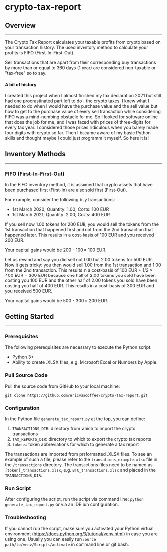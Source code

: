 # crypto-tax-report

## Overview
***
The Crypto Tax Report calculates your taxable profits from crypto based on your transaction history.
The used inventory method to calculate your profits is FIFO (First-In-First-Out).

Sell transactions that are apart from their corresponding buy transactions by more than or equal to 360 days (1 year) are considered non-taxable or "tax-free" so to say.


#### A bit of history
I created this project when I almost finished my tax declaration 2021 but still had one procrastinated part left to do - the crypto taxes. I knew what I needed to do when I would have the purchase value and the sell value but how to get to the purchase value of every sell transaction while considering FIFO was a mind-numbing obstacle for me. So I looked for software online that does the job for me, and I was faced with prices of three-digits for every tax year. I considered those prices ridiculous when you barely made four digits with crypto so far. Then I became aware of my basic Python skills and thought maybe I could just programm it myself. So here it is!

## Inventory Methods
***
### FIFO (First-In-First-Out)
In the FIFO inventory method, it is assumed that crypto assets that have been purchased first (First-In) are also sold first (First-Out).

For example, consider the following buy transactions:
- 1st March 2020; Quantity: 1.00; Costs: 100 EUR
- 1st March 2021; Quantity: 2.00; Costs: 400 EUR

If you sell now 1.00 tokens for 200 EUR, you would sell the tokens from the 1st transaction that happened first and not from the 2nd transaction that happened later.
This results in a cost-basis of 100 EUR and you received 200 EUR.

Your capital gains would be 200 - 100 = 100 EUR.

Let us rewind and say you did sell not 1.00 but 2.00 tokens for 500 EUR. Now it gets tricky: you then would sell 1.00 from the 1st transaction and 1.00 from the 2nd transaction.
This results in a cost-basis of 100 EUR + 1/2 × 400 EUR = 300 EUR because one half of 2.00 tokens you sold have been costing you 100 EUR and the other half of 2.00 tokens you sold have been costing you half of 400 EUR. This results in a cost-basis of 300 EUR and you received 500 EUR.

Your capital gains would be 500 - 300 = 200 EUR.

<!--### LIFO (Last-In-First-Out)
tbd-->

## Getting Started
***

### Prerequisites
The following prerequisites are necessary to execute the Python script:
- Python 3+
- Ability to create .XLSX files, e.g. Microsoft Excel or Numbers by Apple.

### Pull Source Code
Pull the source code from GitHub to your local machine:
```
git clone https://github.com/ericvancoffee/crypto-tax-report.git
```

### Configuration
In the Python file ```generate_tax_report.py``` at the top, you can define:
1. ```TRANSACTIONS_DIR```: directory from which to import the crypto transactions
2. ```TAX_REPORTS_DIR```: directory to which to export the crypto tax reports
3. ```tokens```: token abbreviations for which to generate a tax report

The transactions are imported from preformatted .XLSX files. To see an example of such a file, please refer to the ```transations_example.xlsx``` file in the ```/transactions``` directory.
The transactions files need to be named as ```[token]_transactions.xlsx```, e.g. ```BTC_transactions.xlsx``` and placed in the ```TRANSACTIONS_DIR```.

### Run Script
After configuring the script, run the script via command line: ```python generate_tax_report.py```
or via an IDE run configuration.

### Troubleshooting
If you cannot run the script, make sure you activated your Python virtual environment (https://docs.python.org/3/tutorial/venv.html) in case you are using one. 
Usually you can easily run ```source path/to/venv/Scripts/activate``` in command line or git bash.